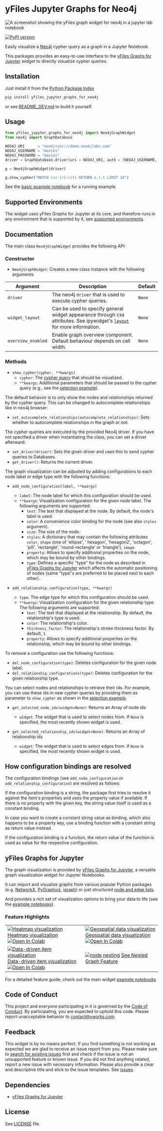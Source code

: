 # yFiles Jupyter Graphs for Neo4j
![A screenshot showing the yFiles graph widget for neo4j in a jupyter lab notebook](https://raw.githubusercontent.com/yWorks/yfiles-jupyter-graphs-for-neo4j/main/images/example.png)

[![PyPI version](https://badge.fury.io/py/yfiles-jupyter-graphs-for-neo4j.svg)](https://badge.fury.io/py/yfiles-jupyter-graphs-for-neo4j)

Easily visualize a [Neo4j](https://neo4j.com/) cypher query as a graph in a Jupyter Notebook.

This packages provides an easy-to-use interface to
the [yFiles Graphs for Jupyter](https://github.com/yWorks/yfiles-jupyter-graphs) widget to directly visualize cypher
queries.

## Installation
Just install it from the [Python Package Index](https://pypi.org/project/yfiles-jupyter-graphs-for-neo4j/)
```bash
pip install yfiles_jupyter_graphs_for_neo4j
```
or see [README_DEV.md](https://github.com/yWorks/yfiles-jupyter-graphs-for-neo4j/blob/main/README_DEV.md) to build it yourself.

## Usage

```python
from yfiles_jupyter_graphs_for_neo4j import Neo4jGraphWidget
from neo4j import GraphDatabase

NEO4J_URI      = "neo4j+ssc://demo.neo4jlabs.com" 
NEO4J_USERNAME = "movies"
NEO4J_PASSWORD = "movies"
driver = GraphDatabase.driver(uri = NEO4J_URI, auth = (NEO4J_USERNAME, NEO4J_PASSWORD), database = 'movies')

g = Neo4jGraphWidget(driver)

g.show_cypher("MATCH (s)-[r]->(t) RETURN s,r,t LIMIT 20")
```

See
the [basic example notebook](https://github.com/yWorks/yfiles-jupyter-graphs-for-neo4j/blob/main/examples/basic_example.ipynb)
for a running example.

## Supported Environments

The widget uses yFiles Graphs for Jupyter at its core, and therefore runs in any environment that is supported by it,
see [supported environments](https://github.com/yWorks/yfiles-jupyter-graphs/tree/main?tab=readme-ov-file#supported-environments).

## Documentation

The main class `Neo4jGraphWidget` provides the following API:

### Constructor

- `Neo4jGraphWidget`: Creates a new class instance with the following arguments

| Argument             | Description                                                                                                                                                                                                               | Default |
|----------------------|---------------------------------------------------------------------------------------------------------------------------------------------------------------------------------------------------------------------------|---------|
| `driver`             | The neo4j `driver` that is used to execute cypher queries.                                                                                                                                                                | `None`    |
| `widget_layout`      | Can be used to specify general widget appearance through css attributes. See ipywidget's [`layout`](https://ipywidgets.readthedocs.io/en/stable/examples/Widget%20Layout.html#the-layout-attribute) for more information. | `None`    |
| `overview_enabled`   | Enable graph overview component. Default behaviour depends on cell width.                                                                                                                                                 | `None`    |

### Methods 

- `show_cypher(cypher, **kwargs)`
    - `cypher`: The [cypher query](https://neo4j.com/docs/cypher-manual/current/introduction/) that should be
      visualized.
    - `**kwargs`: Additional parameters that should be passed to the cypher query (e.g., see
      the [selection example](https://github.com/yWorks/yfiles-jupyter-graphs-for-neo4j/blob/main/examples/selection_example.ipynb)).

The default behavior is to only show the nodes and relationships returned by the cypher query.
This can be changed to autocomplete relationships like in neo4j browser:
- `set_autocomplete_relationships(autocomplete_relationships)`: Sets whether to autocomplete relationships in the graph or not.

The cypher queries are executed by the provided Neo4j driver. If you have not specified a driver when instantiating the
class, you can set
a driver afterward:

- `set_driver(driver)`: Sets the given driver and uses this to send cypher queries to Databases.
- `get_driver()`: Returns the current driver.

The graph visualization can be adjusted by adding configurations to each node label or edge type with the following
functions:

- `add_node_configuration(label, **kwargs)`
    - `label`: The node label for which this configuration should be used.
    - `**kwargs`: Visualization configuration for the given node label. The following arguments are supported:
        - `text`: The text that displayed at the node. By default, the node's label is used.
        - `color`: A convenience color binding for the node (see also `styles` argument).
        - `size`: The size of the node.
        - `styles`: A dictionary that may contain the following attributes `color`, `shape` (one of 'ellipse', '
          hexagon', 'hexagon2', 'octagon', 'pill', 'rectangle', 'round-rectangle' or 'triangle'), `image`.
        - `property`: Allows to specify additional properties on the node, which may be bound by other bindings.
        - `type`: Defines a specific "type" for the node as described
          in [yFiles Graphs for Jupyter](https://yworks.github.io/yfiles-jupyter-graphs/02_graph_widget/#def-default_node_type_mappingindex-node)
          which affects the automatic positioning of nodes (same "type"s are preferred to be placed next to each other).

- `add_relationship_configuration(type, **kwargs)`
    - `type`: The edge type for which this configuration should be used.
    - `**kwargs`: Visualization configuration for the given relationship type. The following arguments are supported:
        - `text`: The text that displayed at the relationship. By default, the relationship's type is used.
        - `color`: The relationship's color.
        - `thickness_factor`: The relationship's stroke thickness factor. By default, `1`.
        - `property`: Allows to specify additional properties on the relationship, which may be bound by other bindings.

To remove a configuration use the following functions: 

- `del_node_configuration(type)`: Deletes configuration for the given node label.
- `del_relationship_configurations(type)`: Deletes configuration for the given relationship type.

You can select nodes and relationships to retrieve their ids. For example, you can use these ids in new cypher queries
by providing them as parameter to `show_cypher` as shown in
the [selection example](https://github.com/yWorks/yfiles-jupyter-graphs-for-neo4j/blob/main/examples/selection_example.ipynb).

- `get_selected_node_ids(widget=None)`: Returns an Array of node ids
    - `widget`: The widget that is used to select nodes from. If `None` is specified, the most recently shown widget is
      used.
    
- `get_selected_relationship_ids(widget=None)`: Returns an Array of relationship ids
    - `widget`: The widget that is used to select edges from. If `None` is specified, the most recently shown widget is
      used.

## How configuration bindings are resolved

The configuration bindings (see `add_node_configuration` or `add_relationship_configuration`) are resolved as follows:

If the configuration binding is a string, the package first tries to resolve it against the item's properties
and uses the property value if available. If there is no property with the given key, the string value itself is used as
a constant binding.

In case you want to create a constant string value as binding, which also happens to be a property key, use a binding
function with a constant string as return value instead.

If the configuration binding is a function, the return value of the function is used as value for the respective
configuration.

## yFiles Graphs for Jupyter

The graph visualization is provided by [yFiles Graphs for Jupyter](https://github.com/yWorks/yfiles-jupyter-graphs), a
versatile graph visualization widget for Jupyter Notebooks.

It can import and visualize graphs from various popular Python packages
(e.g. [NetworkX](https://github.com/yWorks/yfiles-jupyter-graphs/blob/main/examples/13_networkx_import.ipynb), 
[PyGraphviz](https://github.com/yWorks/yfiles-jupyter-graphs/blob/main/examples/15_graphviz_import.ipynb),
[igraph](https://github.com/yWorks/yfiles-jupyter-graphs/blob/main/examples/17_igraph_import.ipynb)) or just structured
[node and edge lists](https://github.com/yWorks/yfiles-jupyter-graphs/blob/main/examples/01_introduction.ipynb).

And provides a rich set of visualization options to bring your data to life (see
the [example notebooks](https://github.com/yWorks/yfiles-jupyter-graphs/blob/main/examples/00_toc.ipynb)).

### Feature Highlights

<table>
    <tr>
        <td><a href="https://github.com/yWorks/yfiles-jupyter-graphs-for-neo4j/blob/main/examples/feature_example.ipynb"><img src="https://github.com/yWorks/yfiles-jupyter-graphs-for-neo4j/blob/main/images/features/heat_feature.png" title="Heatmap visualization" alt="Heatmap visualization"></a>
        <a href="https://github.com/yWorks/yfiles-jupyter-graphs-for-neo4j/blob/main/examples/feature_example.ipynb">Heatmap visualization</a><br><a target="_blank" href="https://colab.research.google.com/github/yWorks/yfiles-jupyter-graphs-for-neo4j/blob/main/examples/feature_example.ipynb"><img src="https://colab.research.google.com/assets/colab-badge.svg" alt="Open In Colab"/></a></td>
        <td><a href="https://github.com/yWorks/yfiles-jupyter-graphs-for-neo4j/blob/main/examples/feature_example.ipynb"><img src="https://github.com/yWorks/yfiles-jupyter-graphs-for-neo4j/blob/main/images/features/map_feature.png" title="Geospatial data visualization" alt="Geospatial data visualization"></a>
        <a href="https://github.com/yWorks/yfiles-jupyter-graphs-for-neo4j/blob/main/examples/feature_example.ipynb">Geospatial data visualization</a><br><a target="_blank" href="https://colab.research.google.com/github/yWorks/yfiles-jupyter-graphs-for-neo4j/blob/main/examples/feature_example.ipynb"><img src="https://colab.research.google.com/assets/colab-badge.svg" alt="Open In Colab"/></a></td>
    </tr>
    <tr>
        <td><a href="https://github.com/yWorks/yfiles-jupyter-graphs-for-neo4j/blob/main/examples/feature_example.ipynb"><img src="https://github.com/yWorks/yfiles-jupyter-graphs-for-neo4j/blob/main/images/features/size_feature.png" title="Data-driven item visualization" alt="Data-driven item visualization"></a>
        <a href="https://github.com/yWorks/yfiles-jupyter-graphs-for-neo4j/blob/main/examples/feature_example.ipynb">Data-driven item visualization</a><br><a target="_blank" href="https://colab.research.google.com/github/yWorks/yfiles-jupyter-graphs-for-neo4j/blob/main/examples/feature_example.ipynb"><img src="https://colab.research.google.com/assets/colab-badge.svg" alt="Open In Colab"/></a></td>
        <td><a href="https://github.com/yWorks/yfiles-jupyter-graphs-for-neo4j/blob/main/examples/Grouping.ipynb"><img src="https://github.com/yWorks/yfiles-jupyter-graphs-for-neo4j/blob/main/images/features/grouping_feature.png" title="Configure Parent Mappings" alt="node nesting"></a>
        <a href="https://github.com/yWorks/yfiles-jupyter-graphs-for-neo4j/blob/main/examples/Grouping.ipynb">See Nested Graph Feature</a><br><a target="_blank" href="https://github.com/yWorks/yfiles-jupyter-graphs-for-neo4j/blob/main/examples/Grouping.ipynb"></a></td>
    </tr>
</table>

For a detailed feature guide, check out the main widget [example notebooks](https://colab.research.google.com/github/yWorks/yfiles-jupyter-graphs/blob/main/examples/00_toc.ipynb)

## Code of Conduct

This project and everyone participating in it is governed by
the [Code of Conduct](https://github.com/yWorks/yfiles-jupyter-graphs-for-neo4j/blob/main/CODE_OF_CONDUCT.md).
By participating, you are expected to uphold this code.
Please report unacceptable behavior to [contact@yworks.com](mailto:contact@yworks.com).

## Feedback

This widget is by no means perfect.
If you find something is not working as expected
we are glad to receive an issue report from you.
Please make sure
to [search for existing issues](https://github.com/yWorks/yfiles-jupyter-graphs-for-neo4j/search?q=is%3Aissue) first
and check if the issue is not an unsupported feature or known issue.
If you did not find anything related, report a new issue with necessary information.
Please also provide a clear and descriptive title and stick to the issue templates.
See [issues](https://github.com/yWorks/yfiles-jupyter-graphs-for-neo4j/issues).

## Dependencies

* [yFiles Graphs for Jupyter](https://github.com/yWorks/yfiles-jupyter-graphs)

## License
See [LICENSE](https://github.com/yWorks/yfiles-jupyter-graphs-for-neo4j/blob/main/LICENSE.md) file.